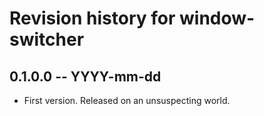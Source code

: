 # Revision history for window-switcher

## 0.1.0.0 -- YYYY-mm-dd

* First version. Released on an unsuspecting world.
